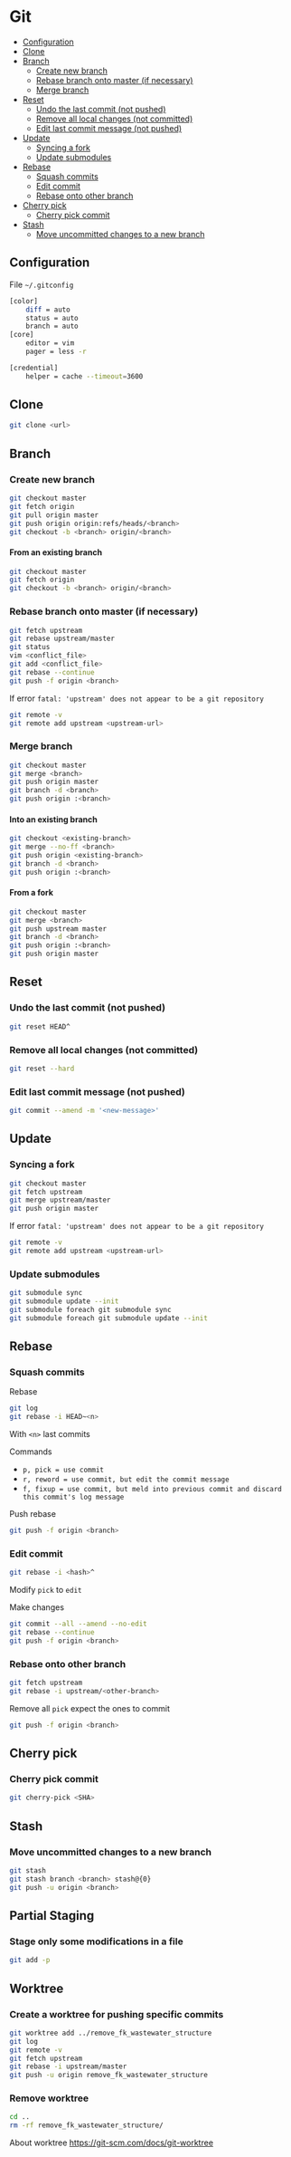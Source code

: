 Git
===

* [Configuration](#configuration)
* [Clone](#clone)
* [Branch](#branch)
    * [Create new branch](#create-new-branch)
    * [Rebase branch onto master (if necessary)](#rebase-branch-onto-master-if-necessary)
    * [Merge branch](#merge-branch)
* [Reset](#reset)
    * [Undo the last commit (not pushed)](#undo-the-last-commit-not-pushed)
    * [Remove all local changes (not committed)](#remove-all-local-changes-not-committed)
    * [Edit last commit message (not pushed)](#edit-last-commit-message-not-pushed)
* [Update](#update)
    * [Syncing a fork](#syncing-a-fork)
    * [Update submodules](#update-submodules)
* [Rebase](#rebase)
    * [Squash commits](#squash-commits)
    * [Edit commit](#edit-commit)
    * [Rebase onto other branch](#rebase-onto-other-branch)
* [Cherry pick](#cherry-pick)
    * [Cherry pick commit](#cherry-pick-commit)
* [Stash](#stash)
    * [Move uncommitted changes to a new branch](#move-uncommitted-changes-to-a-new-branch)

Configuration
-------------

File `~/.gitconfig`

```bash
[color]
    diff = auto
    status = auto
    branch = auto
[core]
    editor = vim
    pager = less -r

[credential]
    helper = cache --timeout=3600
```

Clone
-----

```bash
git clone <url>
```

Branch
------

### Create new branch

```bash
git checkout master
git fetch origin
git pull origin master
git push origin origin:refs/heads/<branch>
git checkout -b <branch> origin/<branch>
```

#### From an existing branch

```bash
git checkout master
git fetch origin
git checkout -b <branch> origin/<branch>
```

### Rebase branch onto master (if necessary)

```bash
git fetch upstream
git rebase upstream/master
git status
vim <conflict_file>
git add <conflict_file>
git rebase --continue
git push -f origin <branch>
```

If error `fatal: 'upstream' does not appear to be a git repository`

```bash
git remote -v
git remote add upstream <upstream-url>
```

### Merge branch

```bash
git checkout master
git merge <branch>
git push origin master
git branch -d <branch>
git push origin :<branch>
```

#### Into an existing branch

```bash
git checkout <existing-branch>
git merge --no-ff <branch>
git push origin <existing-branch>
git branch -d <branch>
git push origin :<branch>
```

#### From a fork

```bash
git checkout master
git merge <branch>
git push upstream master
git branch -d <branch>
git push origin :<branch>
git push origin master
```

Reset
-----

### Undo the last commit (not pushed)

```bash
git reset HEAD^
```

### Remove all local changes (not committed)

```bash
git reset --hard
```

### Edit last commit message (not pushed)

```bash
git commit --amend -m '<new-message>'
```

Update
------

### Syncing a fork

```bash
git checkout master
git fetch upstream
git merge upstream/master
git push origin master
```

If error `fatal: 'upstream' does not appear to be a git repository`

```bash
git remote -v
git remote add upstream <upstream-url>
```

### Update submodules

```bash
git submodule sync
git submodule update --init
git submodule foreach git submodule sync
git submodule foreach git submodule update --init
```

Rebase
------

### Squash commits

Rebase

```bash
git log
git rebase -i HEAD~<n>
```

With `<n>` last commits

Commands

* `p, pick = use commit`
* `r, reword = use commit, but edit the commit message`
* `f, fixup = use commit, but meld into previous commit and discard this commit's log message`

Push rebase

```bash
git push -f origin <branch>
```

### Edit commit

```bash
git rebase -i <hash>^
```

Modify `pick` to `edit`

Make changes

```bash
git commit --all --amend --no-edit
git rebase --continue
git push -f origin <branch>
```

### Rebase onto other branch

```bash
git fetch upstream
git rebase -i upstream/<other-branch>
```

Remove all `pick` expect the ones to commit

```bash
git push -f origin <branch>
```

Cherry pick
-----------

### Cherry pick commit

```bash
git cherry-pick <SHA>
```

Stash
-----------

### Move uncommitted changes to a new branch

```bash
git stash
git stash branch <branch> stash@{0}
git push -u origin <branch>
```

Partial Staging
-----------

### Stage only some modifications in a file

```bash
git add -p
```


Worktree
-----------

### Create a worktree for pushing specific commits

```bash
git worktree add ../remove_fk_wastewater_structure
git log
git remote -v
git fetch upstream
git rebase -i upstream/master
git push -u origin remove_fk_wastewater_structure
```

### Remove worktree

```bash
cd ..
rm -rf remove_fk_wastewater_structure/
```

About worktree https://git-scm.com/docs/git-worktree
